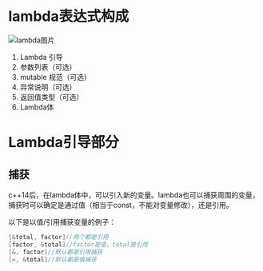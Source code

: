 # lambda表达式构成
![lambda图片](../img/lambda.png)

1.  Lambda 引导
2.  参数列表（可选）
3.  mutable 规范（可选）
4.  异常说明（可选）
5.  返回值类型（可选）
6.  Lambda体

# Lambda引导部分
## 捕获
c++14后，在lambda体中，可以引入新的变量。lambda也可以捕获周围的变量，捕获时可以确定是通过值（相当于const，不能对变量修改），还是引用。

以下是以值/引用捕获变量的例子：
```cpp
[&total, factor]//两个都是引用
[factor, &total]//factor是值，total是引用
[&, factor]//默认都是引用捕获
[=, &total]//默认都是值捕获
```